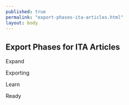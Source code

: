 ```yaml
---
published: true
permalink: "export-phases-ita-articles.html"
layout: body
---
```


## Export Phases for ITA Articles

Expand

Exporting

Learn

Ready
